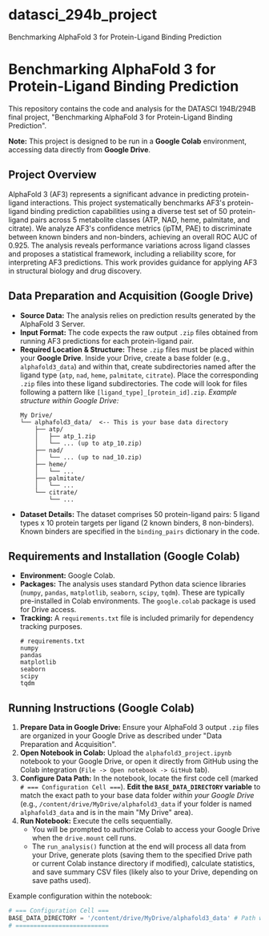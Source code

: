 # datasci_294b_project
Benchmarking AlphaFold 3 for Protein-Ligand Binding Prediction

# Benchmarking AlphaFold 3 for Protein-Ligand Binding Prediction

This repository contains the code and analysis for the DATASCI 194B/294B final project, "Benchmarking AlphaFold 3 for Protein-Ligand Binding Prediction".

**Note:** This project is designed to be run in a **Google Colab** environment, accessing data directly from **Google Drive**.

## Project Overview

AlphaFold 3 (AF3) represents a significant advance in predicting protein-ligand interactions. This project systematically benchmarks AF3's protein-ligand binding prediction capabilities using a diverse test set of 50 protein-ligand pairs across 5 metabolite classes (ATP, NAD, heme, palmitate, and citrate). We analyze AF3's confidence metrics (ipTM, PAE) to discriminate between known binders and non-binders, achieving an overall ROC AUC of 0.925. The analysis reveals performance variations across ligand classes and proposes a statistical framework, including a reliability score, for interpreting AF3 predictions. This work provides guidance for applying AF3 in structural biology and drug discovery.

## Data Preparation and Acquisition (Google Drive)

* **Source Data:** The analysis relies on prediction results generated by the AlphaFold 3 Server.
* **Input Format:** The code expects the raw output `.zip` files obtained from running AF3 predictions for each protein-ligand pair.
* **Required Location & Structure:** These `.zip` files must be placed within your **Google Drive**. Inside your Drive, create a base folder (e.g., `alphafold3_data`) and within that, create subdirectories named after the ligand type (`atp`, `nad`, `heme`, `palmitate`, `citrate`). Place the corresponding `.zip` files into these ligand subdirectories. The code will look for files following a pattern like `[ligand_type]_[protein_id].zip`.
    *Example structure within Google Drive:*
    ```
    My Drive/
    └── alphafold3_data/  <-- This is your base data directory
        ├── atp/
        │   ├── atp_1.zip
        │   └── ... (up to atp_10.zip)
        ├── nad/
        │   └── ... (up to nad_10.zip)
        ├── heme/
        │   └── ...
        ├── palmitate/
        │   └── ...
        └── citrate/
            └── ...
    ```
* **Dataset Details:** The dataset comprises 50 protein-ligand pairs: 5 ligand types x 10 protein targets per ligand (2 known binders, 8 non-binders). Known binders are specified in the `binding_pairs` dictionary in the code.

## Requirements and Installation (Google Colab)

* **Environment:** Google Colab.
* **Packages:** The analysis uses standard Python data science libraries (`numpy`, `pandas`, `matplotlib`, `seaborn`, `scipy`, `tqdm`). These are typically pre-installed in Colab environments. The `google.colab` package is used for Drive access.
* **Tracking:** A `requirements.txt` file is included primarily for dependency tracking purposes.
    ```
    # requirements.txt
    numpy
    pandas
    matplotlib
    seaborn
    scipy
    tqdm
    ```

## Running Instructions (Google Colab)

1.  **Prepare Data in Google Drive:** Ensure your AlphaFold 3 output `.zip` files are organized in your Google Drive as described under "Data Preparation and Acquisition".
2.  **Open Notebook in Colab:** Upload the `alphafold3_project.ipynb` notebook to your Google Drive, or open it directly from GitHub using the Colab integration (`File -> Open notebook -> GitHub` tab).
3.  **Configure Data Path:** In the notebook, locate the first code cell (marked `# === Configuration Cell ===`). **Edit the `BASE_DATA_DIRECTORY` variable** to match the exact path to your base data folder *within your Google Drive* (e.g., `/content/drive/MyDrive/alphafold3_data` if your folder is named `alphafold3_data` and is in the main "My Drive" area).
4.  **Run Notebook:** Execute the cells sequentially.
    * You will be prompted to authorize Colab to access your Google Drive when the `drive.mount` cell runs.
    * The `run_analysis()` function at the end will process all data from your Drive, generate plots (saving them to the specified Drive path or current Colab instance directory if modified), calculate statistics, and save summary CSV files (likely also to your Drive, depending on save paths used).

Example configuration within the notebook:
```python
# === Configuration Cell ===
BASE_DATA_DIRECTORY = '/content/drive/MyDrive/alphafold3_data' # Path within mounted Drive
# ==========================
